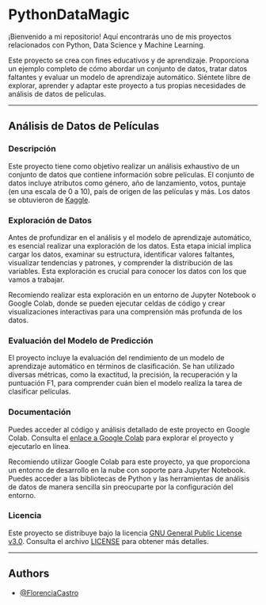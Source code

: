 # PythonDataMagic

¡Bienvenido a mi repositorio! Aquí encontrarás uno de mis proyectos relacionados con Python, Data Science y Machine Learning. 


Este proyecto se crea con fines educativos y de aprendizaje. Proporciona un ejemplo completo de cómo abordar un conjunto de datos, tratar datos faltantes y evaluar un modelo de aprendizaje automático. Siéntete libre de explorar, aprender y adaptar este proyecto a tus propias necesidades de análisis de datos de películas.

---

## Análisis de Datos de Películas

### Descripción

Este proyecto tiene como objetivo realizar un análisis exhaustivo de un conjunto de datos que contiene información sobre películas. El conjunto de datos incluye atributos como género, año de lanzamiento, votos, puntaje (en una escala de 0 a 10), país de origen de las películas y más. Los datos se obtuvieron de [Kaggle](https://www.kaggle.com/datasets/ashishkumarjayswal/movies-updated-data/data).

### Exploración de Datos

Antes de profundizar en el análisis y el modelo de aprendizaje automático, es esencial realizar una exploración de los datos. Esta etapa inicial implica cargar los datos, examinar su estructura, identificar valores faltantes, visualizar tendencias y patrones, y comprender la distribución de las variables. Esta exploración es crucial para conocer los datos con los que vamos a trabajar.

Recomiendo realizar esta exploración en un entorno de Jupyter Notebook o Google Colab, donde se pueden ejecutar celdas de código y crear visualizaciones interactivas para una comprensión más profunda de los datos.

### Evaluación del Modelo de Predicción

El proyecto incluye la evaluación del rendimiento de un modelo de aprendizaje automático en términos de clasificación. Se han utilizado diversas métricas, como la exactitud, la precisión, la recuperación y la puntuación F1, para comprender cuán bien el modelo realiza la tarea de clasificar películas.

### Documentación

Puedes acceder al código y análisis detallado de este proyecto en Google Colab. Consulta el [enlace a Google Colab](https://colab.research.google.com/drive/1o2kqGHAdMBaDR8wVeMoR3byCEmskg-Dl#scrollTo=Pe4Kwg8nQi8Q) para explorar el proyecto y ejecutarlo en línea.

Recomiendo utilizar Google Colab para este proyecto, ya que proporciona un entorno de desarrollo en la nube con soporte para Jupyter Notebook. Puedes acceder a las bibliotecas de Python y las herramientas de análisis de datos de manera sencilla sin preocuparte por la configuración del entorno.


### Licencia

Este proyecto se distribuye bajo la licencia [GNU General Public License v3.0](LICENSE). Consulta el archivo [LICENSE](LICENSE) para obtener más detalles.

----

## Authors

- [@FlorenciaCastro](https://github.com/Quqsa)

